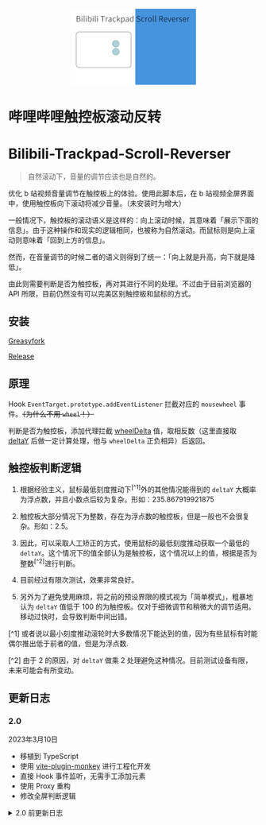 <p align="center">
  <img  src="./assets/logo.gif" width = "50%">
</p>

# 哔哩哔哩触控板滚动反转
# Bilibili-Trackpad-Scroll-Reverser

> 自然滚动下，音量的调节应该也是自然的。

优化 b 站视频音量调节在触控板上的体验。使用此脚本后，在 b 站视频全屏界面中，使用触控板向下滚动将减少音量。（未安装时为增大）

一般情况下，触控板的滚动语义是这样的：向上滚动时候，其意味着「展示下面的信息」。由于这种操作和现实的逻辑相同，也被称为自然滚动。而鼠标则是向上滚动则意味着「回到上方的信息」。

然而，在音量调节的时候二者的语义则得到了统一：「向上就是升高，向下就是降低」。

由此则需要判断是否为触控板，再对其进行不同的处理。不过由于目前浏览器的 API 所限，目前仍然没有可以完美区别触控板和鼠标的方式。

## 安装

[Greasyfork](https://greasyfork.org/zh-CN/scripts/432783)

[Release](https://github.com/MaxChang3/Bilibili-Trackpad-Scroll-Reverser/releases/latest/download/bilibili-trackpad-scroll-reverser.user.js)

## 原理

Hook `EventTarget.prototype.addEventListener` 拦截对应的 `mousewheel` 事件。~~（为什么不用 `wheel`！）~~

判断是否为触控板，添加代理拦截 [wheelDelta](https://developer.mozilla.org/en-US/docs/Web/API/Element/mousewheel_event) 值，取相反数（这里直接取 [deltaY](https://developer.mozilla.org/en-US/docs/Web/API/WheelEvent/deltaY) 后做一定计算处理，他与 `wheelDelta` 正负相异）后返回。

## 触控板判断逻辑

1. 根据经验主义，鼠标最低刻度推动下<sup>[^1]</sup>外的其他情况能得到的 `deltaY` 大概率为浮点数，并且小数点后较为复杂。形如：$235.867919921875$

2. 触控板大部分情况下为整数，存在为浮点数的触控板，但是一般也不会很复杂。形如：$2.5$。

3. 因此，可以采取人工矫正的方式，使用鼠标的最低刻度推动获取一个最低的 `deltaY`。这个情况下的值全部认为是触控板，这个情况以上的值，根据是否为整数<sup>[^2]</sup>进行判断。

4. 目前经过有限次测试，效果非常良好。

5. 另外为了避免使用麻烦，将之前的预设界限的模式视为「简单模式」，粗暴地认为 `deltaY` 值低于 $100$ 的为触控板。仅对于细微调节和稍微大的调节适用。移动过快时，会导致判断中间出错。

[^1] 或者说以最小刻度推动滚轮时大多数情况下能达到的值，因为有些鼠标有时能偶尔推出低于前者的值，但是为浮点数.

[^2] 由于 2 的原因，对 `deltaY` 做乘 2 处理避免这种情况。目前测试设备有限，未来可能会有所变动。

## 更新日志

### 2.0
2023年3月10日
- 移植到 TypeScript
- 使用 [vite-plugin-monkey](https://github.com/lisonge/vite-plugin-monkey) 进行工程化开发
- 直接 Hook 事件监听，无需手工添加元素
- 使用 Proxy 重构
- 修改全屏判断逻辑

<details>
<summary>2.0 前更新日志</summary>

### 1.0	
2022年8月27日	
- 整理代码

### 0.8	
2022年8月27日	
- 重构大部分代码，适配新版播放页

### 0.7
2021年9月23日	
- 修改全屏判断

### 0.6	
2021年9月23日	

- 优化判断 
- 全屏下进行接管

### 0.5	
2021年9月23日	

- 支持番剧页面 
- 优化部分代码

#### 0.1 - 0.4	
2021年9月22日 - 2021年9月23日 

- 项目基本功能和完善
</details>

